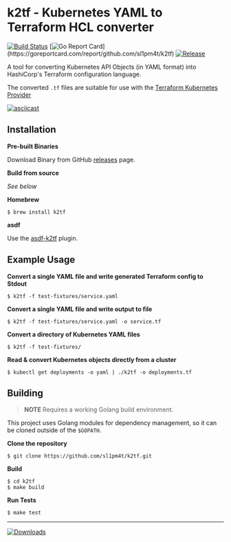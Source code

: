 # k2tf - Kubernetes YAML to Terraform HCL converter

[![Build Status](https://cloud.drone.io/api/badges/sl1pm4t/k2tf/status.svg)](https://cloud.drone.io/sl1pm4t/k2tf)
[![Go Report Card](https://goreportcard.com/badge/github.com/sl1pm4t/k2tf?)](https://goreportcard.com/report/github.com/sl1pm4t/k2tf)
[![Release](https://img.shields.io/github/release-pre/sl1pm4t/k2tf.svg)](https://github.com/sl1pm4t/k2tf/releases)

A tool for converting Kubernetes API Objects (in YAML format) into HashiCorp's Terraform configuration language.

The converted `.tf` files are suitable for use with the [Terraform Kubernetes Provider](https://www.terraform.io/docs/providers/kubernetes/index.html)

[![asciicast](https://asciinema.org/a/5LzAc7Eha7w7dwrktAxcMdpIc.svg)](https://asciinema.org/a/5LzAc7Eha7w7dwrktAxcMdpIc)

## Installation

**Pre-built Binaries**

Download Binary from GitHub [releases](https://github.com/sl1pm4t/k2tf/releases/latest) page.

**Build from source**

_See below_

**Homebrew**

```
$ brew install k2tf
```
**asdf**

Use the [asdf-k2tf](https://github.com/carlduevel/asdf-k2tf) plugin.


## Example Usage

**Convert a single YAML file and write generated Terraform config to Stdout**

```
$ k2tf -f test-fixtures/service.yaml
```

**Convert a single YAML file and write output to file**

```
$ k2tf -f test-fixtures/service.yaml -o service.tf
```

**Convert a directory of Kubernetes YAML files**

```
$ k2tf -f test-fixtures/
```

**Read & convert Kubernetes objects directly from a cluster**

```
$ kubectl get deployments -o yaml | ./k2tf -o deployments.tf
```

## Building

> **NOTE** Requires a working Golang build environment.

This project uses Golang modules for dependency management, so it can be cloned outside of the `$GOPATH`.

**Clone the repository**

```
$ git clone https://github.com/sl1pm4t/k2tf.git
```

**Build**

```
$ cd k2tf
$ make build
```

**Run Tests**

```
$ make test
```

---

[![Downloads](https://img.shields.io/github/downloads/sl1pm4t/k2tf/total.svg)](https://img.shields.io/github/downloads/sl1pm4t/k2tf/total.svg)
